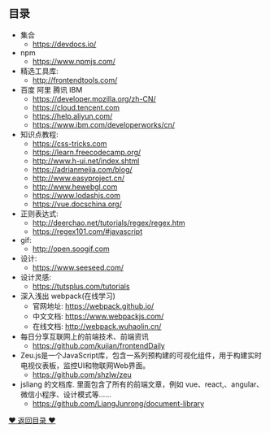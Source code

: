 ## 目录

* 集合
  * https://devdocs.io/
* npm 
  * https://www.npmjs.com/
* 精选工具库:
  * http://frontendtools.com/
* 百度 阿里 腾讯 IBM
  * https://developer.mozilla.org/zh-CN/
  * https://cloud.tencent.com
  * https://help.aliyun.com/ 
  * https://www.ibm.com/developerworks/cn/
* 知识点教程:
  + https://css-tricks.com
  * https://learn.freecodecamp.org/
  * http://www.h-ui.net/index.shtml
  * https://adrianmejia.com/blog/
  * http://www.easyproject.cn/
  * http://www.hewebgl.com
  * https://www.lodashjs.com
  * https://vue.docschina.org/
* 正则表达式:
  * http://deerchao.net/tutorials/regex/regex.htm
  * https://regex101.com/#javascript
* gif:
  * http://open.soogif.com
* 设计:
  * https://www.seeseed.com/
* 设计灵感:
  * https://tutsplus.com/tutorials 
* 深入浅出 webpack(在线学习)
  * 官网地址: https://webpack.github.io/
  * 中文文档: https://www.webpackjs.com/
  * 在线文档: http://webpack.wuhaolin.cn/
* 每日分享互联网上的前端技术、前端资讯
  * https://github.com/kujian/frontendDaily
* Zeu.js是一个JavaScript库，包含一系列预构建的可视化组件，用于构建实时电视仪表板，监控UI和物联网Web界面。
  * https://github.com/shzlw/zeu
* jsliang 的文档库. 里面包含了所有的前端文章，例如 vue、react,、angular、微信小程序、设计模式等……
  * https://github.com/LiangJunrong/document-library

[❤ 返回目录 ❤](#目录)
